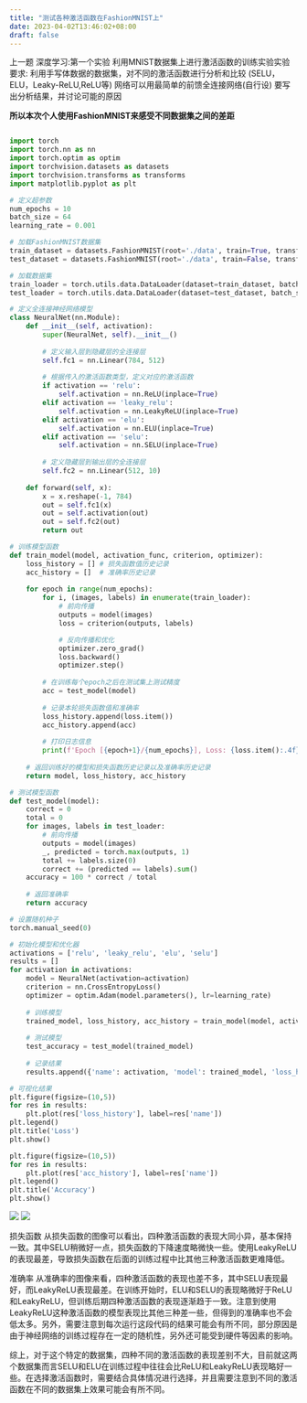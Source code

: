```yaml
---
title: "测试各种激活函数在FashionMNIST上"
date: 2023-04-02T13:46:02+08:00
draft: false
---
```


上一题
深度学习:第一个实验
利用MNIST数据集上进行激活函数的训练实验实验要求:
利用手写体数据的数据集，对不同的激活函数进行分析和比较 (SELU，ELU，Leaky-ReLU,ReLU等)
网络可以用最简单的前馈全连接网络(自行设)
要写出分析结果，并讨论可能的原因

**所以本次个人使用FashionMNIST来感受不同数据集之间的差距**

```python

import torch
import torch.nn as nn
import torch.optim as optim
import torchvision.datasets as datasets
import torchvision.transforms as transforms
import matplotlib.pyplot as plt

# 定义超参数
num_epochs = 10
batch_size = 64
learning_rate = 0.001

# 加载FashionMNIST数据集
train_dataset = datasets.FashionMNIST(root='./data', train=True, transform=transforms.ToTensor(), download=True)
test_dataset = datasets.FashionMNIST(root='./data', train=False, transform=transforms.ToTensor())

# 加载数据集
train_loader = torch.utils.data.DataLoader(dataset=train_dataset, batch_size=batch_size, shuffle=True)
test_loader = torch.utils.data.DataLoader(dataset=test_dataset, batch_size=batch_size, shuffle=False)

# 定义全连接神经网络模型
class NeuralNet(nn.Module):
    def __init__(self, activation):
        super(NeuralNet, self).__init__()
        
        # 定义输入层到隐藏层的全连接层
        self.fc1 = nn.Linear(784, 512)
        
        # 根据传入的激活函数类型，定义对应的激活函数
        if activation == 'relu':
            self.activation = nn.ReLU(inplace=True)
        elif activation == 'leaky_relu':
            self.activation = nn.LeakyReLU(inplace=True)
        elif activation == 'elu':
            self.activation = nn.ELU(inplace=True)
        elif activation == 'selu':
            self.activation = nn.SELU(inplace=True)
        
        # 定义隐藏层到输出层的全连接层
        self.fc2 = nn.Linear(512, 10)
        
    def forward(self, x):
        x = x.reshape(-1, 784)
        out = self.fc1(x)
        out = self.activation(out)
        out = self.fc2(out)
        return out

# 训练模型函数
def train_model(model, activation_func, criterion, optimizer):
    loss_history = [] # 损失函数值历史记录
    acc_history = []  # 准确率历史记录
    
    for epoch in range(num_epochs):
        for i, (images, labels) in enumerate(train_loader):
            # 前向传播
            outputs = model(images)
            loss = criterion(outputs, labels)

            # 反向传播和优化
            optimizer.zero_grad()
            loss.backward()
            optimizer.step()
            
        # 在训练每个epoch之后在测试集上测试精度
        acc = test_model(model)
        
        # 记录本轮损失函数值和准确率
        loss_history.append(loss.item())
        acc_history.append(acc)
        
        # 打印日志信息
        print(f'Epoch [{epoch+1}/{num_epochs}], Loss: {loss.item():.4f}, Accuracy: {acc:.2f}%')
    
    # 返回训练好的模型和损失函数历史记录以及准确率历史记录
    return model, loss_history, acc_history

# 测试模型函数
def test_model(model):
    correct = 0
    total = 0
    for images, labels in test_loader:
        # 前向传播
        outputs = model(images)
        _, predicted = torch.max(outputs, 1)
        total += labels.size(0)
        correct += (predicted == labels).sum()
    accuracy = 100 * correct / total
    
    # 返回准确率
    return accuracy

# 设置随机种子
torch.manual_seed(0)

# 初始化模型和优化器
activations = ['relu', 'leaky_relu', 'elu', 'selu']
results = []
for activation in activations:
    model = NeuralNet(activation=activation)
    criterion = nn.CrossEntropyLoss()
    optimizer = optim.Adam(model.parameters(), lr=learning_rate)
    
    # 训练模型
    trained_model, loss_history, acc_history = train_model(model, activation, criterion, optimizer)
    
    # 测试模型
    test_accuracy = test_model(trained_model)
    
    # 记录结果
    results.append({'name': activation, 'model': trained_model, 'loss_history': loss_history, 'acc_history': acc_history, 'accuracy': test_accuracy})

# 可视化结果
plt.figure(figsize=(10,5))
for res in results:
    plt.plot(res['loss_history'], label=res['name'])
plt.legend()
plt.title('Loss')
plt.show()

plt.figure(figsize=(10,5))
for res in results:
    plt.plot(res['acc_history'], label=res['name'])
plt.legend()
plt.title('Accuracy')
plt.show()

```

![](https://pzzzzzzzzz.github.io/images/20230403233355.png)
![](https://pzzzzzzzzz.github.io/images/20230403233405.png)


损失函数
从损失函数的图像可以看出，四种激活函数的表现大同小异，基本保持一致。其中SELU稍微好一点，损失函数的下降速度略微快一些。使用LeakyReLU的表现最差，导致损失函数在后面的训练过程中比其他三种激活函数更难降低。

准确率
从准确率的图像来看，四种激活函数的表现也差不多，其中SELU表现最好，而LeakyReLU表现最差。在训练开始时，ELU和SELU的表现略微好于ReLU和LeakyReLU，但训练后期四种激活函数的表现逐渐趋于一致。注意到使用LeakyReLU这种激活函数的模型表现比其他三种差一些，但得到的准确率也不会低太多。另外，需要注意到每次运行这段代码的结果可能会有所不同，部分原因是由于神经网络的训练过程存在一定的随机性，另外还可能受到硬件等因素的影响。

综上，对于这个特定的数据集，四种不同的激活函数的表现差别不大，目前就这两个数据集而言SELU和ELU在训练过程中往往会比ReLU和LeakyReLU表现略好一些。在选择激活函数时，需要结合具体情况进行选择，并且需要注意到不同的激活函数在不同的数据集上效果可能会有所不同。